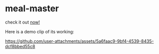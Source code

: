 # meal-master

check it out [now!](https://meal-master-frontend.onrender.com/)

Here is a demo clip of its working:



https://github.com/user-attachments/assets/5a6faac9-9bf4-4539-8435-dcf8bbed55c8

